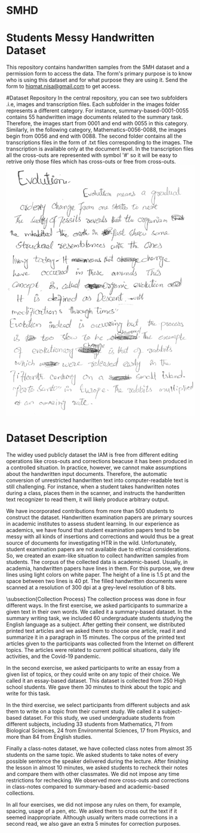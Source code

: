 # SMHD
# Students Messy Handwritten Dataset

This repository contains handwritten samples from the SMH dataset and a permission form to access the data. The form's primary purpose is to know who is using this dataset and for what purpose they are using it. Send the form to hiqmat.nisa@gmail.com to get access. 


#Dataset Repository
In the central repository, you can see two subfolders .i.e, images and transcription files. Each subfolder in the images folder represents a different category. For instance, summary-based-0001-0055 contains 55 handwritten image documents related to the summary task. Therefore, the images start from 0001 and end with 0055 in this category. Similarly, in the following category, Mathematics-0056-0088, the images begin from 0056 and end with 0088. 
The second folder contains all the transcriptions files in the form of .txt files corresponding to the images. The transcription is available only at the document level. In the transcription files all the cross-outs are represented with symbol '#' so it will be easy to retrive only those files which has cross-outs or free from cross-outs. 
![alt text](https://github.com/hiqmatNisa/SMHD/blob/main/0093.jpg?raw=true)

# Dataset Description

The widley used publicly dataset the IAM is free from different editing operations like cross-outs and corrections beacuse it has been produced in a controlled situation. In practice, however, we cannot make assumptions about the handwritten input documents. Therefore, the automatic conversion of unrestricted handwritten text into computer-readable text is still challenging. For instance, when a student takes handwritten notes during a class, places them in the scanner, and instructs the handwritten text recognizer to read them, it will likely produce arbitrary output. 

We have incorporated contributions from more than 500 students to construct the dataset. Handwritten examination papers are primary sources in academic institutes to assess student learning. In our experience as academics, we have found that student examination papers tend to be messy with all kinds of insertions and corrections and would thus be a great source of documents for investigating HTR in the wild. Unfortunately, student examination papers are not available due to ethical considerations. So, we created an exam-like situation to collect handwritten samples from students. The corpus of the collected data is academic-based. Usually, in academia, handwritten papers have lines in them. For this purpose, we drew lines using light colors on white paper. The height of a line is 1.5 pt and the space between two lines is 40 pt. The filled handwritten documents were scanned at a resolution of  300 dpi at a grey-level resolution of 8 bits. 

\subsection{Collection Process}
The collection process was done in four different ways. In the first exercise, we asked participants to summarize a given text in their own words. We called it a summary-based dataset. In the summary writing task, we included 60 undergraduate students studying the English language as a subject. After getting their consent, we distributed  printed text articles and we asked them to choose one article, read it and summarize it in  a paragraph in 15 minutes. The corpus of the printed text articles given to the participants was collected from the Internet on different topics. The articles were related to current political situations, daily life activities, and the Covid-19 pandemic. 

In the second exercise, we asked participants to write an essay from a given list of topics, or they could write on any topic of their choice. We called it an essay-based dataset. This dataset is collected from 250 High school students. We gave them 30 minutes to think about the topic and write for this task.

 In the third exercise,  we select participants from different subjects and ask them to write on a topic from their current study. We called it a subject-based dataset. For this study, we used undergraduate students from different subjects, including 33 students from Mathematics, 71 from Biological Sciences, 24 from Environmental Sciences,  17 from Physics, and more than 84 from English studies. 

Finally a class-notes dataset, we have collected class notes from almost 35 students on the same topic. We asked students to take notes of every possible sentence the speaker delivered during the lecture. After finishing the lesson in almost 10 minutes, we asked students to recheck their notes and compare them with other classmates. We did not impose any time restrictions for rechecking. We observed more cross-outs and corrections in class-notes compared to summary-based and academic-based collections.  

In all four exercises, we did not impose any rules on them, for example, spacing, usage of a pen, etc. We asked them to cross out the text if it seemed inappropriate. Although usually writers made corrections in a second read, we also gave an extra 5 minutes for correction purposes. 
